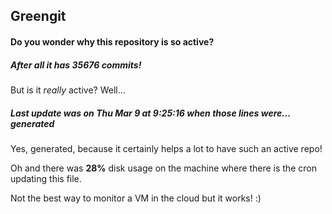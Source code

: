 ## Greengit

#### Do you wonder why this repository is so active?

##### After all it has 35676 commits!

But is it *really* active? Well...

##### Last update was on Thu Mar 9 at 9:25:16 when those lines were... generated

Yes, generated, because it certainly helps a lot to have such an active repo!

Oh and there was **28%** disk usage on the machine
where there is the cron updating this file.

Not the best way to monitor a VM in the cloud but it works! :)
